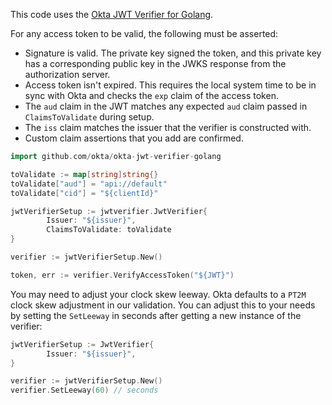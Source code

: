 This code uses the [Okta JWT Verifier for Golang](https://github.com/okta/okta-jwt-verifier-golang).

For any access token to be valid, the following must be asserted:

- Signature is valid. The private key signed the token, and this private key has a corresponding public key in the JWKS response from the authorization server.
- Access token isn't expired. This requires the local system time to be in sync with Okta and checks the `exp` claim of the access token.
- The `aud` claim in the JWT matches any expected `aud` claim passed in `ClaimsToValidate` during setup.
- The `iss` claim matches the issuer that the verifier is constructed with.
- Custom claim assertions that you add are confirmed.

```go
import github.com/okta/okta-jwt-verifier-golang

toValidate := map[string]string{}
toValidate["aud"] = "api://default"
toValidate["cid"] = "${clientId}"

jwtVerifierSetup := jwtverifier.JwtVerifier{
        Issuer: "${issuer}",
        ClaimsToValidate: toValidate
}

verifier := jwtVerifierSetup.New()

token, err := verifier.VerifyAccessToken("${JWT}")
```

You may need to adjust your clock skew leeway. Okta defaults to a `PT2M` clock skew adjustment in our validation. You can adjust this to your needs by setting the `SetLeeway` in seconds after getting a new instance of the verifier:

```go
jwtVerifierSetup := JwtVerifier{
        Issuer: "${issuer}",
}

verifier := jwtVerifierSetup.New()
verifier.SetLeeway(60) // seconds
```
